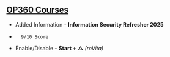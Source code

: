 ## [OP360 Courses ](https://docs.google.com/spreadsheets/d/1jDa10lR0u9Gi9n_5PA_D9ePFCEjdWw4EhznXVwMkxaY/edit?gid=0#gid=0)
- Added Information - **Information Security Refresher 2025**
-       9/10 Score
- Enable/Disable - **Start + △** *(reVita)*
